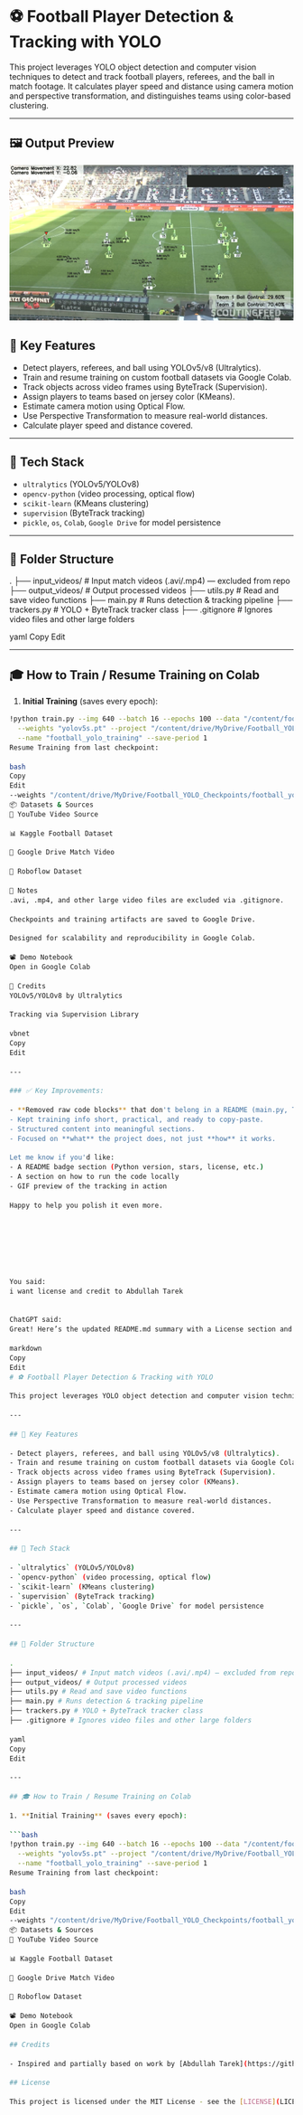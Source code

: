 # ⚽ Football Player Detection & Tracking with YOLO

This project leverages YOLO object detection and computer vision techniques to detect and track football players, referees, and the ball in match footage. It calculates player speed and distance using camera motion and perspective transformation, and distinguishes teams using color-based clustering.

---
## 🖼️ Output Preview

![Output Example](assets/output_video_image_exemple.PNG)



## 🔧 Key Features

- Detect players, referees, and ball using YOLOv5/v8 (Ultralytics).
- Train and resume training on custom football datasets via Google Colab.
- Track objects across video frames using ByteTrack (Supervision).
- Assign players to teams based on jersey color (KMeans).
- Estimate camera motion using Optical Flow.
- Use Perspective Transformation to measure real-world distances.
- Calculate player speed and distance covered.

---

## 🧠 Tech Stack

- `ultralytics` (YOLOv5/YOLOv8)
- `opencv-python` (video processing, optical flow)
- `scikit-learn` (KMeans clustering)
- `supervision` (ByteTrack tracking)
- `pickle`, `os`, `Colab`, `Google Drive` for model persistence

---

## 📁 Folder Structure

.
├── input_videos/ # Input match videos (.avi/.mp4) — excluded from repo
├── output_videos/ # Output processed videos
├── utils.py # Read and save video functions
├── main.py # Runs detection & tracking pipeline
├── trackers.py # YOLO + ByteTrack tracker class
├── .gitignore # Ignores video files and other large folders

yaml
Copy
Edit

---

## 🎓 How to Train / Resume Training on Colab

1. **Initial Training** (saves every epoch):

```bash
!python train.py --img 640 --batch 16 --epochs 100 --data "/content/football-players-detection-1/data.yaml" \
  --weights "yolov5s.pt" --project "/content/drive/MyDrive/Football_YOLO_Checkpoints" \
  --name "football_yolo_training" --save-period 1
Resume Training from last checkpoint:

bash
Copy
Edit
--weights "/content/drive/MyDrive/Football_YOLO_Checkpoints/football_yolo_training/weights/last.pt"
📦 Datasets & Sources
🎥 YouTube Video Source

📊 Kaggle Football Dataset

📁 Google Drive Match Video

🤖 Roboflow Dataset

📝 Notes
.avi, .mp4, and other large video files are excluded via .gitignore.

Checkpoints and training artifacts are saved to Google Drive.

Designed for scalability and reproducibility in Google Colab.

📽️ Demo Notebook
Open in Google Colab

🙌 Credits
YOLOv5/YOLOv8 by Ultralytics

Tracking via Supervision Library

vbnet
Copy
Edit

---

### ✅ Key Improvements:

- **Removed raw code blocks** that don't belong in a README (main.py, Tracker class).
- Kept training info short, practical, and ready to copy-paste.
- Structured content into meaningful sections.
- Focused on **what** the project does, not just **how** it works.

Let me know if you'd like:
- A README badge section (Python version, stars, license, etc.)
- A section on how to run the code locally
- GIF preview of the tracking in action

Happy to help you polish it even more.







You said:
i want license and credit to Abdullah Tarek 


ChatGPT said:
Great! Here’s the updated README.md summary with a License section and credit to Abdullah Tarek.

markdown
Copy
Edit
# ⚽ Football Player Detection & Tracking with YOLO

This project leverages YOLO object detection and computer vision techniques to detect and track football players, referees, and the ball in match footage. It calculates player speed and distance using camera motion and perspective transformation, and distinguishes teams using color-based clustering.

---

## 🔧 Key Features

- Detect players, referees, and ball using YOLOv5/v8 (Ultralytics).
- Train and resume training on custom football datasets via Google Colab.
- Track objects across video frames using ByteTrack (Supervision).
- Assign players to teams based on jersey color (KMeans).
- Estimate camera motion using Optical Flow.
- Use Perspective Transformation to measure real-world distances.
- Calculate player speed and distance covered.

---

## 🧠 Tech Stack

- `ultralytics` (YOLOv5/YOLOv8)
- `opencv-python` (video processing, optical flow)
- `scikit-learn` (KMeans clustering)
- `supervision` (ByteTrack tracking)
- `pickle`, `os`, `Colab`, `Google Drive` for model persistence

---

## 📁 Folder Structure

.
├── input_videos/ # Input match videos (.avi/.mp4) — excluded from repo
├── output_videos/ # Output processed videos
├── utils.py # Read and save video functions
├── main.py # Runs detection & tracking pipeline
├── trackers.py # YOLO + ByteTrack tracker class
├── .gitignore # Ignores video files and other large folders

yaml
Copy
Edit

---

## 🎓 How to Train / Resume Training on Colab

1. **Initial Training** (saves every epoch):

```bash
!python train.py --img 640 --batch 16 --epochs 100 --data "/content/football-players-detection-1/data.yaml" \
  --weights "yolov5s.pt" --project "/content/drive/MyDrive/Football_YOLO_Checkpoints" \
  --name "football_yolo_training" --save-period 1
Resume Training from last checkpoint:

bash
Copy
Edit
--weights "/content/drive/MyDrive/Football_YOLO_Checkpoints/football_yolo_training/weights/last.pt"
📦 Datasets & Sources
🎥 YouTube Video Source

📊 Kaggle Football Dataset

📁 Google Drive Match Video

🤖 Roboflow Dataset

📽️ Demo Notebook
Open in Google Colab

## Credits

- Inspired and partially based on work by [Abdullah Tarek](https://github.com/Abdallah-Tarek)

## License

This project is licensed under the MIT License - see the [LICENSE](LICENSE) file for details.
